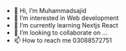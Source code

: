 - 👋 Hi, I’m Muhammadsajid
- 👀 I’m interested in Web development
- 🌱 I’m currently learning Nextjs React
- 💞️ I’m looking to collaborate on ...
- 📫 How to reach me 03088572751

<!---
Muhammadsajid12/Muhammadsajid12 is a ✨ special ✨ repository because its `README.md` (this file) appears on your GitHub profile.
You can click the Preview link to take a look at your changes.
--->
